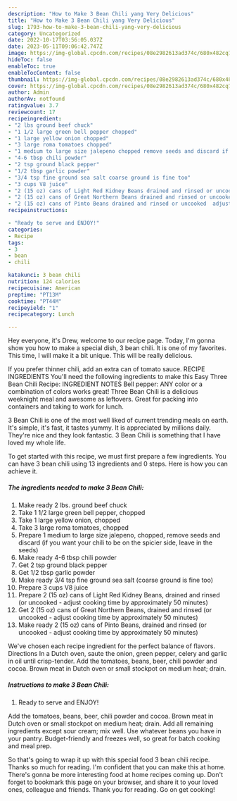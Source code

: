 ```yaml
---
description: "How to Make 3 Bean Chili yang Very Delicious"
title: "How to Make 3 Bean Chili yang Very Delicious"
slug: 1793-how-to-make-3-bean-chili-yang-very-delicious
category: Uncategorized
date: 2022-10-17T03:56:05.037Z
date: 2023-05-11T09:06:42.747Z
image: https://img-global.cpcdn.com/recipes/08e2982613ad374c/680x482cq70/3-bean-chili-recipe-main-photo.jpg
hideToc: false
enableToc: true
enableTocContent: false
thumbnail: https://img-global.cpcdn.com/recipes/08e2982613ad374c/680x482cq70/3-bean-chili-recipe-main-photo.jpg
cover: https://img-global.cpcdn.com/recipes/08e2982613ad374c/680x482cq70/3-bean-chili-recipe-main-photo.jpg
author: Admin
authorAv: notfound
ratingvalue: 3.7
reviewcount: 17
recipeingredient:
- "2 lbs ground beef chuck"
- "1 1/2 large green bell pepper chopped"
- "1 large yellow onion chopped"
- "3 large roma tomatoes chopped"
- "1 medium to large size jalepeno chopped remove seeds and discard if you want your chili to be on the spicier side leave in the seeds"
- "4-6 tbsp chili powder"
- "2 tsp ground black pepper"
- "1/2 tbsp garlic powder"
- "3/4 tsp fine ground sea salt coarse ground is fine too"
- "3 cups V8 juice"
- "2 (15 oz) cans of Light Red Kidney Beans drained and rinsed or uncooked  adjust cooking time by approximately 50 minutes"
- "2 (15 oz) cans of Great Northern Beans drained and rinsed or uncooked  adjust cooking time by approximately 50 minutes"
- "2 (15 oz) cans of Pinto Beans drained and rinsed or uncooked  adjust cooking time by approximately 50 minutes"
recipeinstructions:

- "Ready to serve and ENJOY!"
categories:
- Recipe
tags:
- 3
- bean
- chili

katakunci: 3 bean chili 
nutrition: 124 calories
recipecuisine: American
preptime: "PT13M"
cooktime: "PT44M"
recipeyield: "1"
recipecategory: Lunch

---
```



Hey everyone, it's Drew, welcome to our recipe page. Today, I'm gonna show you how to make a special dish, 3 bean chili. It is one of my favorites. This time, I will make it a bit unique. This will be really delicious.

If you prefer thinner chili, add an extra can of tomato sauce. RECIPE INGREDIENTS You&#39;ll need the following ingredients to make this Easy Three Bean Chili Recipe: INGREDIENT NOTES Bell pepper: ANY color or a combination of colors works great! Three Bean Chili is a delicious weeknight meal and awesome as leftovers. Great for packing into containers and taking to work for lunch.

3 Bean Chili is one of the most well liked of current trending meals on earth. It's simple, it's fast, it tastes yummy. It is appreciated by millions daily. They're nice and they look fantastic. 3 Bean Chili is something that I have loved my whole life.


To get started with this recipe, we must first prepare a few ingredients. You can have 3 bean chili using 13 ingredients and 0 steps. Here is how you can achieve it.

<!--inarticleads1-->

##### The ingredients needed to make 3 Bean Chili:

1. Make ready 2 lbs. ground beef chuck
1. Take 1 1/2 large green bell pepper, chopped
1. Take 1 large yellow onion, chopped
1. Take 3 large roma tomatoes, chopped
1. Prepare 1 medium to large size jalepeno, chopped, remove seeds and discard (if you want your chili to be on the spicier side, leave in the seeds)
1. Make ready 4-6 tbsp chili powder
1. Get 2 tsp ground black pepper
1. Get 1/2 tbsp garlic powder
1. Make ready 3/4 tsp fine ground sea salt (coarse ground is fine too)
1. Prepare 3 cups V8 juice
1. Prepare 2 (15 oz) cans of Light Red Kidney Beans, drained and rinsed (or uncooked - adjust cooking time by approximately 50 minutes)
1. Get 2 (15 oz) cans of Great Northern Beans, drained and rinsed (or uncooked - adjust cooking time by approximately 50 minutes)
1. Make ready 2 (15 oz) cans of Pinto Beans, drained and rinsed (or uncooked - adjust cooking time by approximately 50 minutes)


We&#39;ve chosen each recipe ingredient for the perfect balance of flavors. Directions In a Dutch oven, saute the onion, green pepper, celery and garlic in oil until crisp-tender. Add the tomatoes, beans, beer, chili powder and cocoa. Brown meat in Dutch oven or small stockpot on medium heat; drain. 

<!--inarticleads2-->

##### Instructions to make 3 Bean Chili:


1. Ready to serve and ENJOY!

Add the tomatoes, beans, beer, chili powder and cocoa. Brown meat in Dutch oven or small stockpot on medium heat; drain. Add all remaining ingredients except sour cream; mix well. Use whatever beans you have in your pantry. Budget-friendly and freezes well, so great for batch cooking and meal prep. 

So that's going to wrap it up with this special food 3 bean chili recipe. Thanks so much for reading. I'm confident that you can make this at home. There's gonna be more interesting food at home recipes coming up. Don't forget to bookmark this page on your browser, and share it to your loved ones, colleague and friends. Thank you for reading. Go on get cooking!
